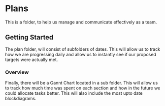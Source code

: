 # Plans
This is a folder, to help us manage and communicate effectively as a team.

## Getting Started
The plan folder, will consist of subfolders of dates. This will allow us to track how we are progressing daily and allow us to instantly see if our proposed targets were actually met. 

### Overview 
Finally, there will be a Gannt Chart located in a sub folder. This will allow us to track how much time was spent on each section and how in the future we could allocate tasks better. This will also include the most upto date blockdiagrams. 


